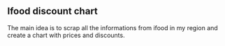 ## Ifood discount chart

The main idea is to scrap all the informations from ifood in my region and create a chart with prices and discounts.
